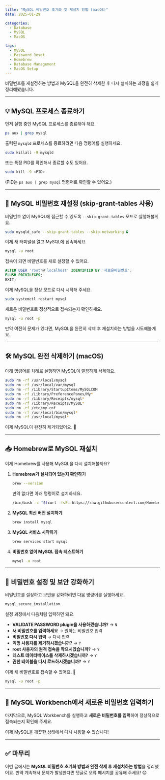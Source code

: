 ```yaml
---
title: "MySQL 비밀번호 초기화 및 재설치 방법 (macOS)"
date: 2025-01-29

categories:
  - Database
  - MySQL
  - MacOS

tags:
  - MySQL
  - Password Reset
  - Homebrew
  - Database Management
  - MacOS Setup
---
```


비밀번호를 재설정하는 방법과 
MySQL을 완전히 삭제한 후 다시 설치하는 과정을 쉽게 정리해봤습니다.

---

## 💡 MySQL 프로세스 종료하기
먼저 실행 중인 MySQL 프로세스를 종료해야 해요.

```bash
ps aux | grep mysql
```

출력된 `mysqld` 프로세스를 종료하려면 다음 명령어를 실행하세요.

```bash
sudo killall -9 mysqld
```

또는 특정 PID를 확인해서 종료할 수도 있어요.

```bash
sudo kill -9 <PID>
```

(PID는 `ps aux | grep mysql` 명령어로 확인할 수 있어요.)

---

## 🔐 MySQL 비밀번호 재설정 (skip-grant-tables 사용)
비밀번호 없이 MySQL에 접근할 수 있도록 `--skip-grant-tables` 모드로 실행해볼게요.

```bash
sudo mysqld_safe --skip-grant-tables --skip-networking &
```

이제 새 터미널을 열고 MySQL에 접속하세요.

```bash
mysql -u root
```

접속이 되면 비밀번호를 새로 설정할 수 있어요.

```sql
ALTER USER 'root'@'localhost' IDENTIFIED BY '새로운비밀번호';
FLUSH PRIVILEGES;
EXIT;
```

이제 MySQL을 정상 모드로 다시 시작해 주세요.

```bash
sudo systemctl restart mysql
```

새로운 비밀번호로 정상적으로 접속되는지 확인하세요.

```bash
mysql -u root -p
```

만약 여전히 문제가 있다면, MySQL을 완전히 삭제 후 재설치하는 방법을 시도해볼게요.

---

## 🛠️ MySQL 완전 삭제하기 (macOS)

아래 명령어를 차례로 실행하면 MySQL이 깔끔하게 삭제돼요.

```bash
sudo rm -rf /usr/local/mysql
sudo rm -rf /usr/local/var/mysql
sudo rm -rf /Library/StartupItems/MySQLCOM
sudo rm -rf /Library/PreferencePanes/My*
sudo rm -rf /Library/Receipts/mysql*
sudo rm -rf /Library/Receipts/MySQL*
sudo rm -rf /etc/my.cnf
sudo rm -rf /usr/local/bin/mysql*
sudo rm -rf /usr/local/mysql*
```

이제 MySQL이 완전히 제거되었어요. 🎉

---

## 📥 Homebrew로 MySQL 재설치
이제 Homebrew를 사용해 MySQL을 다시 설치해볼까요?

1. **Homebrew가 설치되어 있는지 확인하기**
   ```bash
   brew --version
   ```
   만약 없다면 아래 명령어로 설치하세요.
   ```bash
   /bin/bash -c "$(curl -fsSL https://raw.githubusercontent.com/Homebrew/install/HEAD/install.sh)"
   ```

2. **MySQL 최신 버전 설치하기**
   ```bash
   brew install mysql
   ```

3. **MySQL 서비스 시작하기**
   ```bash
   brew services start mysql
   ```

4. **비밀번호 없이 MySQL 접속 테스트하기**
   ```bash
   mysql -u root
   ```

---

## 🔑 비밀번호 설정 및 보안 강화하기
비밀번호를 설정하고 보안을 강화하려면 다음 명령어를 실행하세요.

```bash
mysql_secure_installation
```

설정 과정에서 다음처럼 입력하면 돼요.
- **VALIDATE PASSWORD plugin을 사용하겠습니까?** → `N`
- **새 비밀번호를 입력하세요** → 원하는 비밀번호 입력
- **비밀번호 다시 입력** → 다시 입력
- **익명 사용자를 제거하시겠습니까?** → `Y`
- **root 사용자의 원격 접속을 막으시겠습니까?** → `Y`
- **테스트 데이터베이스를 삭제하시겠습니까?** → `Y`
- **권한 테이블을 다시 로드하시겠습니까?** → `Y`

이제 새 비밀번호로 접속할 수 있어요. 🎯

```bash
mysql -u root -p
```

---

## 🎯 MySQL Workbench에서 새로운 비밀번호 입력하기

마지막으로, MySQL Workbench를 실행하고 **새로운 비밀번호를 입력**하여 정상적으로 접속되는지 확인해 주세요. 

이제 MySQL을 깨끗한 상태에서 다시 사용할 수 있습니다! 

---

## ✅ 마무리

이번 글에서는 **MySQL 비밀번호 초기화 방법과 완전 삭제 후 재설치하는 방법**을 정리했어요. 
만약 계속해서 문제가 발생한다면 댓글로 오류 메시지를 공유해 주세요! 😊

